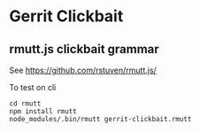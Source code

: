 # Gerrit Clickbait

## rmutt.js clickbait grammar
See https://github.com/rstuven/rmutt.js/

To test on cli
```
cd rmutt
npm install rmutt
node_modules/.bin/rmutt gerrit-clickbait.rmutt 
 ```
